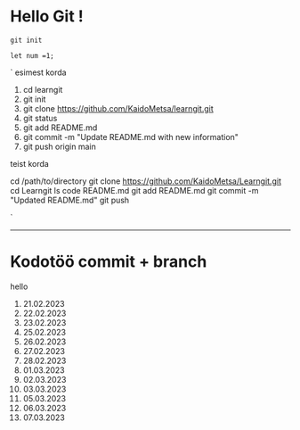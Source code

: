 # Hello Git !

`git init`


```
let num =1;
```

`
esimest korda

1. cd learngit
2. git init
3. git clone https://github.com/KaidoMetsa/learngit.git
4. git status
5. git add README.md
6. git commit -m "Update README.md with new information"
7. git push origin main

teist korda 

cd /path/to/directory
git clone https://github.com/KaidoMetsa/Learngit.git
cd Learngit
ls
code README.md
git add README.md
git commit -m "Updated README.md"
git push

`


______________________________

# Kodotöö commit + branch 

hello

1. 21.02.2023
2. 22.02.2023
3. 23.02.2023
4. 25.02.2023
5. 26.02.2023
6. 27.02.2023
7. 28.02.2023
8. 01.03.2023
9. 02.03.2023
10. 03.03.2023
11. 05.03.2023
12. 06.03.2023
13. 07.03.2023
